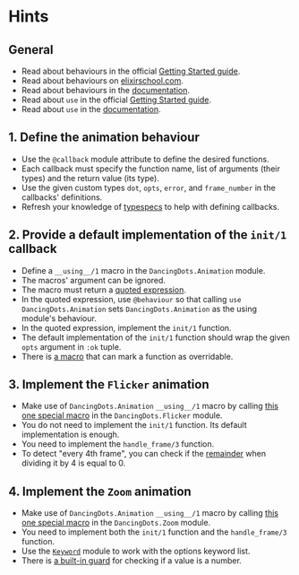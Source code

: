 # Hints

## General

- Read about behaviours in the official [Getting Started guide][getting-started-behaviours].
- Read about behaviours on [elixirschool.com][elixir-school-behaviours].
- Read about behaviours in the [documentation][doc-behaviours].
- Read about `use` in the official [Getting Started guide][getting-started-use].
- Read about `use` in the [documentation][doc-use].

## 1. Define the animation behaviour

- Use the `@callback` module attribute to define the desired functions.
- Each callback must specify the function name, list of arguments (their types) and the return value (its type).
- Use the given custom types `dot`, `opts`, `error`, and `frame_number` in the callbacks' definitions.
- Refresh your knowledge of [typespecs][typespec] to help with defining callbacks.

## 2. Provide a default implementation of the `init/1` callback

- Define a `__using__/1` macro in the `DancingDots.Animation` module.
- The macros' argument can be ignored.
- The macro must return a [quoted expression][quote].
- In the quoted expression, use `@behaviour` so that calling `use DancingDots.Animation` sets `DancingDots.Animation` as the using module's behaviour.
- In the quoted expression, implement the `init/1` function.
- The default implementation of the `init/1` function should wrap the given `opts` argument in `:ok` tuple.
- There is [a macro][defoverridable] that can mark a function as overridable.

## 3. Implement the `Flicker` animation

- Make use of `DancingDots.Animation` `__using__/1` macro by calling [this one special macro][doc-use] in the `DancingDots.Flicker` module.
- You do not need to implement the `init/1` function. Its default implementation is enough.
- You need to implement the `handle_frame/3` function.
- To detect "every 4th frame", you can check if the [remainder][rem] when dividing it by 4 is equal to 0.

## 4. Implement the `Zoom` animation

- Make use of `DancingDots.Animation` `__using__/1` macro by calling [this one special macro][doc-use] in the `DancingDots.Zoom` module.
- You need to implement both the `init/1` function and the `handle_frame/3` function.
- Use the [`Keyword`][keyword] module to work with the options keyword list.
- There is [a built-in guard][is_number] for checking if a value is a number.

[getting-started-behaviours]: https://hexdocs.pm/elixir/typespecs.html#behaviours
[doc-behaviours]: https://hexdocs.pm/elixir/typespecs.html#behaviours
[elixir-school-behaviours]: https://elixirschool.com/en/lessons/advanced/behaviours
[doc-use]: https://hexdocs.pm/elixir/Kernel.html#use/2
[getting-started-use]: https://hexdocs.pm/elixir/alias-require-and-import.html#use
[typespec]: https://hexdocs.pm/elixir/typespecs.html
[defoverridable]: https://hexdocs.pm/elixir/Kernel.html#defoverridable/1
[quote]: https://hexdocs.pm/elixir/Kernel.SpecialForms.html#quote/2
[rem]: https://hexdocs.pm/elixir/Kernel.html#rem/2
[is_number]: https://hexdocs.pm/elixir/Kernel.html#is_number/1
[keyword]: https://hexdocs.pm/elixir/Keyword.html
